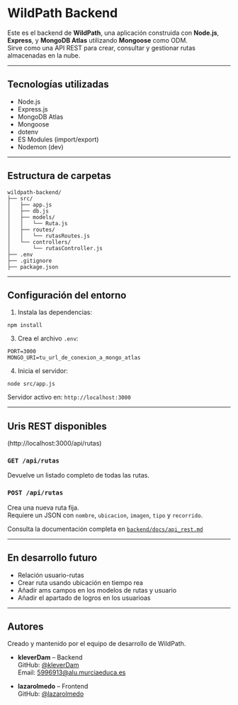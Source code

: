 #  WildPath Backend

Este es el backend de **WildPath**, una aplicación construida con **Node.js**, **Express**, y **MongoDB Atlas** utilizando **Mongoose** como ODM.  
Sirve como una API REST para crear, consultar y gestionar rutas almacenadas en la nube.

---

##  Tecnologías utilizadas

- Node.js
- Express.js
- MongoDB Atlas
- Mongoose
- dotenv
- ES Modules (import/export)
- Nodemon (dev)

---

##  Estructura de carpetas

```
wildpath-backend/
├── src/
│   ├── app.js               
│   ├── db.js                
│   ├── models/
│   │   └── Ruta.js          
│   ├── routes/
│   │   └── rutasRoutes.js   
│   └── controllers/
│       └── rutasController.js 
├── .env
├── .gitignore
├── package.json
```

---

##  Configuración del entorno

1. Instala las dependencias:
```
npm install
```

3. Crea el archivo `.env`:
```
PORT=3000
MONGO_URI=tu_url_de_conexion_a_mongo_atlas
```

4. Inicia el servidor:
```
node src/app.js
```

Servidor activo en: `http://localhost:3000`

---

## Uris REST disponibles 
(http://localhost:3000/api/rutas)

### `GET /api/rutas`
Devuelve un listado completo de todas las rutas.

### `POST /api/rutas`
Crea una nueva ruta fija.  
Requiere un JSON con `nombre`, `ubicacion`, `imagen`, `tipo` y `recorrido`.

Consulta la documentación completa en [`backend/docs/api_rest.md`](./docs/apirest.md)

---

## En desarrollo futuro
- Relación usuario-rutas
- Crear ruta usando ubicación en tiempo rea
- Añadir ams campos en los modelos de rutas y usuario
- Añadir el apartado de logros en los usuarioas 
---

## Autores
Creado y mantenido por el equipo de desarrollo de WildPath.

- **kleverDam** – Backend  
  GitHub: [@kleverDam](https://github.com/kleverDam)  
  Email: 5996913@alu.murciaeduca.es

- **lazarolmedo** – Frontend  
  GitHub: [@lazarolmedo](https://github.com/lazarolmedo)


